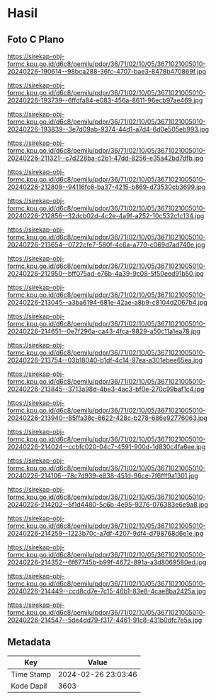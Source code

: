 # Hasil

## Foto C Plano

https://sirekap-obj-formc.kpu.go.id/d6c8/pemilu/pdpr/36/71/02/10/05/3671021005010-20240226-190614--98bca288-36fc-4707-bae3-8478b470869f.jpg

https://sirekap-obj-formc.kpu.go.id/d6c8/pemilu/pdpr/36/71/02/10/05/3671021005010-20240226-193739--6ffdfa84-e083-456a-8611-96ecb97ae469.jpg

https://sirekap-obj-formc.kpu.go.id/d6c8/pemilu/pdpr/36/71/02/10/05/3671021005010-20240226-193839--3e7d09ab-9374-44d1-a7d4-6d0e505eb993.jpg

https://sirekap-obj-formc.kpu.go.id/d6c8/pemilu/pdpr/36/71/02/10/05/3671021005010-20240226-211321--c7d228ba-c2b1-47dd-8256-e35a42bd7dfb.jpg

https://sirekap-obj-formc.kpu.go.id/d6c8/pemilu/pdpr/36/71/02/10/05/3671021005010-20240226-212808--94116fc6-ba37-4215-b869-d73530cb3699.jpg

https://sirekap-obj-formc.kpu.go.id/d6c8/pemilu/pdpr/36/71/02/10/05/3671021005010-20240226-212856--32dcb02d-4c2e-4a9f-a252-10c532c1c134.jpg

https://sirekap-obj-formc.kpu.go.id/d6c8/pemilu/pdpr/36/71/02/10/05/3671021005010-20240226-213654--0722cfe7-580f-4c6a-a770-c069d7ad740e.jpg

https://sirekap-obj-formc.kpu.go.id/d6c8/pemilu/pdpr/36/71/02/10/05/3671021005010-20240226-212950--bff075ad-e76b-4a39-9c08-5f50eed91b50.jpg

https://sirekap-obj-formc.kpu.go.id/d6c8/pemilu/pdpr/36/71/02/10/05/3671021005010-20240226-213045--a3ba6194-681e-42ae-a8b9-c8104d2067b4.jpg

https://sirekap-obj-formc.kpu.go.id/d6c8/pemilu/pdpr/36/71/02/10/05/3671021005010-20240226-214651--0e7f296a-ca43-4fca-9829-a50c11a1ea78.jpg

https://sirekap-obj-formc.kpu.go.id/d6c8/pemilu/pdpr/36/71/02/10/05/3671021005010-20240226-213754--03b18040-b1df-4c14-97ea-a301ebee65ea.jpg

https://sirekap-obj-formc.kpu.go.id/d6c8/pemilu/pdpr/36/71/02/10/05/3671021005010-20240226-213845--3713a98d-4be3-4ac3-bf0e-270c99baf1c4.jpg

https://sirekap-obj-formc.kpu.go.id/d6c8/pemilu/pdpr/36/71/02/10/05/3671021005010-20240226-213940--85ffa38c-6622-428c-b278-686e92776063.jpg

https://sirekap-obj-formc.kpu.go.id/d6c8/pemilu/pdpr/36/71/02/10/05/3671021005010-20240226-214024--ccbfc020-04c7-4591-900d-1d830c4fa6ee.jpg

https://sirekap-obj-formc.kpu.go.id/d6c8/pemilu/pdpr/36/71/02/10/05/3671021005010-20240226-214106--78c7d939-e838-451d-96ce-7f6fff9a1301.jpg

https://sirekap-obj-formc.kpu.go.id/d6c8/pemilu/pdpr/36/71/02/10/05/3671021005010-20240226-214202--5f1d4480-5c6b-4e95-9276-076383e6e9a8.jpg

https://sirekap-obj-formc.kpu.go.id/d6c8/pemilu/pdpr/36/71/02/10/05/3671021005010-20240226-214259--1223b70c-a7df-4207-9df4-d798768d6e1e.jpg

https://sirekap-obj-formc.kpu.go.id/d6c8/pemilu/pdpr/36/71/02/10/05/3671021005010-20240226-214352--6f67745b-b99f-4672-891a-a3d8069580ed.jpg

https://sirekap-obj-formc.kpu.go.id/d6c8/pemilu/pdpr/36/71/02/10/05/3671021005010-20240226-214449--ccd8cd7e-7c15-46b1-83e8-4cae8ba2425a.jpg

https://sirekap-obj-formc.kpu.go.id/d6c8/pemilu/pdpr/36/71/02/10/05/3671021005010-20240226-214547--5de4dd79-f317-4461-91c8-431b0dfc7e5a.jpg


## Metadata

| Key        | Value               |
| ---------- | ------------------- |
| Time Stamp | 2024-02-26 23:03:46 |
| Kode Dapil | 3603                |




